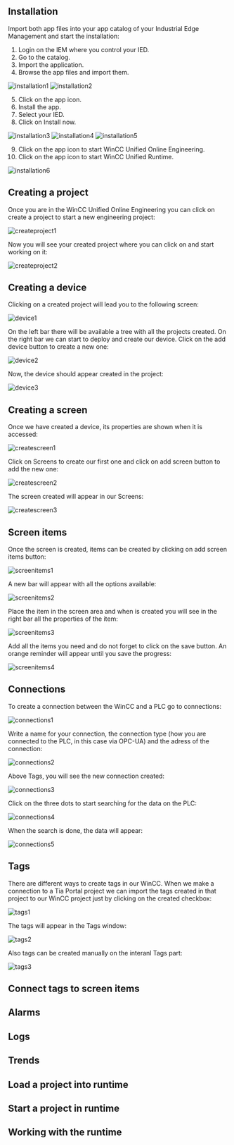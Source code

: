## Installation

Import both app files into your app catalog of your Industrial Edge Management and start the installation:
1.	Login on the IEM where you control your IED.
2.	Go to the catalog.
3.	Import the application.
4.	Browse the app files and import them.

  ![installation1](graphics/installation1.PNG)
  ![installation2](graphics/installation2.PNG)

5.  Click on the app icon.
6.  Install the app.
7.  Select your IED.
8.  Click on Install now.

  ![installation3](graphics/installation3.PNG)
  ![installation4](graphics/installation4.PNG)
  ![installation5](graphics/installation5.PNG)

9.	Click on the app icon to start WinCC Unified Online Engineering.
10.	Click on the app icon to start WinCC Unified Runtime.

  ![installation6](graphics/installation6.JPG)

## Creating a project

Once you are in the WinCC Unified Online Engineering you can click on create a project to start a new engineering project:

![createproject1](graphics/createproject1.PNG)

Now you will see your created project where you can click on and start working on it:

![createproject2](graphics/createproject2.PNG)

## Creating a device

Clicking on a created project will lead you to the following screen:

![device1](graphics/device1.PNG)

On the left bar there will be available a tree with all the projects created. On the right bar we can start to deploy and create our device. Click on the add device button to create a new one:

![device2](graphics/device2.PNG)

Now, the device should appear created in the project:

![device3](graphics/device3.PNG)

## Creating a screen

Once we have created a device, its properties are shown when it is accessed:

![createscreen1](graphics/createscreen1.PNG)

Click on Screens to create our first one and click on add screen button to add the new one:

![createscreen2](graphics/createscreen2.PNG)

The screen created will appear in our Screens:

![createscreen3](graphics/createscreen3.PNG)


## Screen items

Once the screen is created, items can be created by clicking on add screen items button:

![screenitems1](graphics/screenitems1.PNG)

A new bar will appear with all the options available:

![screenitems2](graphics/screenitems2.PNG)

Place the item in the screen area and when is created you will see in the right bar all the properties of the item:

![screenitems3](graphics/screenitems3.PNG)

Add all the items you need and do not forget to click on the save button. An orange reminder will appear until you save the progress:

![screenitems4](graphics/screenitems4.PNG)

## Connections

To create a connection between the WinCC and a PLC go to connections:

![connections1](graphics/connections1.PNG)

Write a name for your connection, the connection type (how you are connected to the PLC, in this case via OPC-UA) and the adress of the connection:

![connections2](graphics/connections2.PNG)

Above Tags, you will see the new connection created:

![connections3](graphics/connections3.PNG)

Click on the three dots to start searching for the data on the PLC:

![connections4](graphics/connections4.PNG)

When the search is done, the data will appear:

![connections5](graphics/connections5.PNG)

## Tags

There are different ways to create tags in our WinCC. When we make a connection to a Tia Portal project we can import the tags created in that project to our WinCC project just by clicking on the created checkbox:

![tags1](graphics/tags1.PNG)

The tags will appear in the Tags window:

![tags2](graphics/tags2.PNG)

Also tags can be created manually on the interanl Tags part:

![tags3](graphics/tags3.PNG)



## Connect tags to screen items

## Alarms

## Logs

## Trends

## Load a project into runtime

## Start a project in runtime

## Working with the runtime
